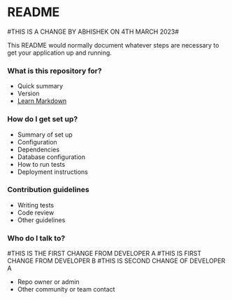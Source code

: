 # README #
#THIS IS A CHANGE BY ABHISHEK ON 4TH MARCH 2023#

This README would normally document whatever steps are necessary to get your application up and running.

### What is this repository for? ###

* Quick summary
* Version
* [Learn Markdown](https://bitbucket.org/tutorials/markdowndemo)

### How do I get set up? ###

* Summary of set up
* Configuration
* Dependencies
* Database configuration
* How to run tests
* Deployment instructions

### Contribution guidelines ###

* Writing tests
* Code review
* Other guidelines

### Who do I talk to? ###
#THIS IS THE FIRST CHANGE FROM DEVELOPER A
#THIS IS FIRST CHANGE FROM DEVELOPER B
#THIS IS SECOND CHANGE OF DEVELOPER A

* Repo owner or admin
* Other community or team contact

